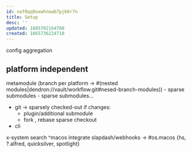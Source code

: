 ```yaml
---
id: naf0qq9oxwhnowb7pjk6r7n
title: Setup
desc: ''
updated: 1685702164760
created: 1665736224710
---
```


config aggregation
## platform independent
metamodule (branch per platform -> #(nested modules|dendron://vault/workflow.git#nesed-branch-modules)) - sparse submodules - sparse submodules…
- git
  -> sparsely checked-out
  if changes:
    - plugin/additional submodule
    - fork , rebase
  sparse checkout
- cli

x-system search
  ^macos
  integrate slapdash/webhooks
    -> #os.macos {hs, ?.alfred, quicksilver, spotlight}